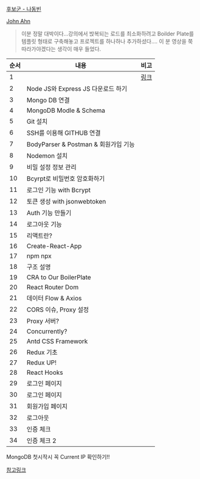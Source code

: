 [후보군 - 나동빈](https://www.youtube.com/watch?v=_yEH9mczm3g&list=PLRx0vPvlEmdD1pSqKZiTihy5rplxecNpz&index=2)

[John Ahn](https://youtu.be/yScMn7iBa1g)

> 이분 정말 대박이다...강의에서 밙복되는 로드를 최소화하려고 Boilder Plate를 템플릿 형태로 구축해놓고 프로젝트를 하나하나 추가하셨다....
> 이 분 영상을 쭉 따라가야겠다는 생각이 매우 들었다.

| 순서 | 내용                                 | 비고                    |
| ---- | ------------------------------------ | ----------------------- |
| 1    |                                      | [링크](DownloadSetting) |
| 2    | Node JS와 Express JS 다운로드 하기   |                         |
| 3    | Mongo DB 연결                        |                         |
| 4    | MongoDB Modle & Schema               |                         |
| 5    | Git 설치                             |                         |
| 6    | SSH를 이용해 GITHUB 연결             |                         |
| 7    | BodyParser & Postman & 회원가입 기능 |                         |
| 8    | Nodemon 설치                         |                         |
| 9    | 비밀 설정 정보 관리                  |                         |
| 10   | Bcyrpt로 비밀번호 암호화하기         |                         |
| 11   | 로그인 기능 with Bcrypt              |                         |
| 12   | 토큰 생성 with jsonwebtoken          |                         |
| 13   | Auth 기능 만들기                     |
| 14   | 로그아웃 기능                        |                         |
| 15   | 리액트란?                            |                         |
| 16   | Create-React-App                     |                         |
| 17   | npm npx                              |                         |
| 18   | 구조 설명                            |                         |
| 19   | CRA to Our BoilerPlate               |                         |
| 20   | React Router Dom                     |                         |
| 21   | 데이터 Flow & Axios                  |                         |
| 22   | CORS 이슈, Proxy 설정                |                         |
| 23   | Proxy 서버?                          |                         |
| 24   | Concurrently?                        |                         |
| 25   | Antd CSS Framework                   |                         |
| 26   | Redux 기초                           |                         |
| 27   | Redux UP!                            |                         |
| 28   | React Hooks                          |                         |
| 29   | 로그인 페이지                        |                         |
| 30   | 로그인 페이지                        |                         |
| 31   | 회원가입 페이지                      |                         |
| 32   | 로그아웃                             |                         |
| 33   | 인증 체크                            |                         |
| 34   | 인증 체크 2                          |                         |

MongoDB 첫시작시 꼭 Current IP 확인하기!!

[참고링크](https://github.com/qnrjs42/node-react-learn)

